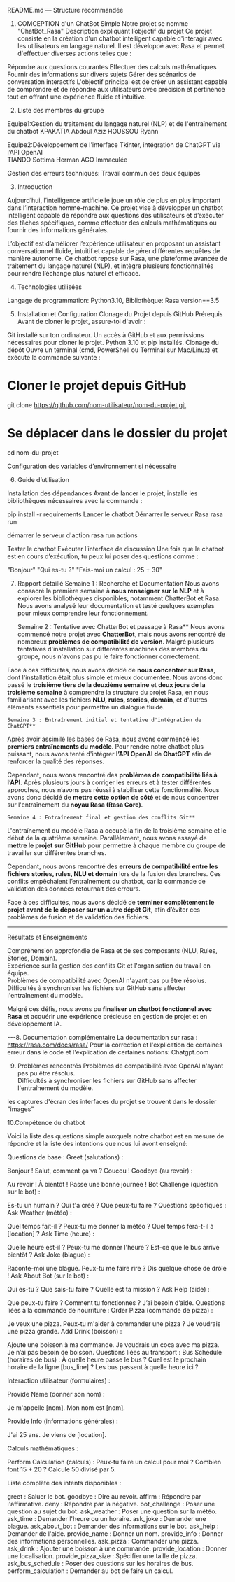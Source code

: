 README.md — Structure recommandée
1. COMCEPTION d'un ChatBot Simple
Notre projet se nomme "ChatBot_Rasa"
	Description expliquant l’objectif du projet
Ce projet consiste en la création d'un chatbot intelligent capable d'interagir avec les utilisateurs en langage naturel. 
Il est développé avec Rasa et permet d'effectuer diverses actions telles que :

Répondre aux questions courantes 
Effectuer des calculs mathématiques 
Fournir des informations sur divers sujets 
Gérer des scénarios de conversation interactifs 
L'objectif principal est de créer un assistant capable de comprendre et de répondre 
aux utilisateurs avec précision et pertinence tout en offrant une expérience fluide et intuitive. 



2. Liste des membres du groupe

Equipe1:Gestion du traitement du langage naturel (NLP) et de l'entraînement du chatbot
KPAKATIA Abdoul Aziz
HOUSSOU Ryann

Equipe2:Développement de l'interface Tkinter, intégration de ChatGPT via l’API OpenAI  
TIANDO Sottima Herman
AGO Immaculée

Gestion des erreurs techniques: Travail commun des deux équipes


3. Introduction

Aujourd’hui, l’intelligence artificielle joue un rôle de plus en plus important dans l’interaction homme-machine. Ce projet vise à développer un chatbot intelligent capable de répondre aux questions des utilisateurs et d’exécuter des tâches spécifiques, comme effectuer des calculs mathématiques ou fournir des informations générales.

L’objectif est d’améliorer l’expérience utilisateur en proposant un assistant conversationnel fluide, intuitif et capable de gérer différentes requêtes de manière autonome. Ce chatbot repose sur Rasa, une plateforme avancée de traitement du langage naturel (NLP), et intègre plusieurs fonctionnalités pour rendre l’échange plus naturel et efficace.

4. Technologies utilisées

Langage de programmation: Python3.10,
Bibliothèque: Rasa version==3.5


5. Installation et Configuration
 Clonage du Projet depuis GitHub
 Prérequis
Avant de cloner le projet, assure-toi d'avoir :

Git installé sur ton ordinateur. 
Un accès à GitHub et aux permissions nécessaires pour cloner le projet.
Python 3.10 et pip installés. 
 Clonage du dépôt
Ouvre un terminal (cmd, PowerShell ou Terminal sur Mac/Linux) et exécute la commande suivante :

# Cloner le projet depuis GitHub
git clone https://github.com/nom-utilisateur/nom-du-projet.git

# Se déplacer dans le dossier du projet
cd nom-du-projet

Configuration des variables d’environnement si nécessaire

6. Guide d’utilisation

 Installation des dépendances
Avant de lancer le projet, installe les bibliothèques nécessaires avec la commande :

pip install -r requirements
 Lancer le chatbot
Démarrer le serveur Rasa
rasa run


démarrer le serveur d'action
rasa run actions

 Tester le chatbot
Exécuter l’interface de discussion
Une fois que le chatbot est en cours d’exécution, tu peux lui poser des questions comme :

"Bonjour"
"Qui es-tu ?"
"Fais-moi un calcul : 25 + 30"


7. Rapport détaillé 
	Semaine 1 : Recherche et Documentation
Nous avons consacré la première semaine à **nous renseigner sur le NLP** et à explorer les bibliothèques disponibles, notamment ChatterBot et Rasa. Nous avons analysé leur documentation et testé quelques exemples pour mieux comprendre leur fonctionnement.

	Semaine 2 : Tentative avec ChatterBot et passage à Rasa**
Nous avons commencé notre projet avec **ChatterBot**, mais nous avons rencontré de nombreux **problèmes de compatibilité de version**. Malgré plusieurs tentatives d'installation sur différentes machines des membres du groupe, nous n'avons pas pu le faire fonctionner correctement. 

Face à ces difficultés, nous avons décidé de **nous concentrer sur Rasa**, dont l'installation était plus simple et mieux documentée. Nous avons donc passé le **troisième tiers de la deuxième semaine** et **deux jours de la troisième semaine** à comprendre la structure du projet Rasa, en nous familiarisant avec les fichiers **NLU, rules, stories, domain**, et d'autres éléments essentiels pour permettre un dialogue fluide.

 	Semaine 3 : Entraînement initial et tentative d'intégration de ChatGPT**
Après avoir assimilé les bases de Rasa, nous avons commencé les **premiers entraînements du modèle**. Pour rendre notre chatbot plus puissant, nous avons tenté d'intégrer **l’API OpenAI de ChatGPT** afin de renforcer la qualité des réponses.

Cependant, nous avons rencontré des **problèmes de compatibilité liés à l’API**. Après plusieurs jours à corriger les erreurs et à tester différentes approches, nous n’avons pas réussi à stabiliser cette fonctionnalité. Nous avons donc décidé de **mettre cette option de côté** et de nous concentrer sur l'entraînement du **noyau Rasa (Rasa Core)**.

 	Semaine 4 : Entraînement final et gestion des conflits Git**
L'entraînement du modèle Rasa a occupé la fin de la troisième semaine et le début de la quatrième semaine. Parallèlement, nous avons essayé de **mettre le projet sur GitHub** pour permettre à chaque membre du groupe de travailler sur différentes branches.

Cependant, nous avons rencontré des **erreurs de compatibilité entre les fichiers stories, rules, NLU et domain** lors de la fusion des branches. Ces conflits empêchaient l’entraînement du chatbot, car la commande de validation des données retournait des erreurs.

Face à ces difficultés, nous avons décidé de **terminer complètement le projet avant de le déposer sur un autre dépôt Git**, afin d’éviter ces problèmes de fusion et de validation des fichiers.

---

  Résultats et Enseignements

 Compréhension approfondie de Rasa et de ses composants (NLU, Rules, Stories, Domain).  
 Expérience sur la gestion des conflits Git et l'organisation du travail en équipe.  
 Problèmes de compatibilité avec OpenAI n'ayant pas pu être résolus.  
 Difficultés à synchroniser les fichiers sur GitHub sans affecter l'entraînement du modèle.

Malgré ces défis, nous avons pu **finaliser un chatbot fonctionnel avec Rasa** et acquérir une expérience précieuse en gestion de projet et en développement IA.

---8. Documentation complémentaire
La documentation sur rasa : https://rasa.com/docs/rasa/
Pour la correction et l'explication de certaines erreur dans le code et l'explication de certaines notions: Chatgpt.com

9. Problèmes rencontrés 
Problèmes de compatibilité avec OpenAI n'ayant pas pu être résolus.  
 Difficultés à synchroniser les fichiers sur GitHub sans affecter l'entraînement du modèle.

les captures d'écran des interfaces du projet se trouvent dans le dossier "images"

10.Compétence du chatbot

Voici la liste des questions simple auxquels notre chatbot est en mesure de répondre et la liste des intentions que nous lui avont enseigné:

Questions de base :
Greet (salutations) :

Bonjour !
Salut, comment ça va ?
Coucou !
Goodbye (au revoir) :

Au revoir !
À bientôt !
Passe une bonne journée !
Bot Challenge (question sur le bot) :

Es-tu un humain ?
Qui t'a créé ?
Que peux-tu faire ?
Questions spécifiques :
Ask Weather (météo) :

Quel temps fait-il ?
Peux-tu me donner la météo ?
Quel temps fera-t-il à [location] ?
Ask Time (heure) :

Quelle heure est-il ?
Peux-tu me donner l'heure ?
Est-ce que le bus arrive bientôt ?
Ask Joke (blague) :

Raconte-moi une blague.
Peux-tu me faire rire ?
Dis quelque chose de drôle !
Ask About Bot (sur le bot) :

Qui es-tu ?
Que sais-tu faire ?
Quelle est ta mission ?
Ask Help (aide) :

Que peux-tu faire ?
Comment tu fonctionnes ?
J’ai besoin d’aide.
Questions liées à la commande de nourriture :
Order Pizza (commande de pizza) :

Je veux une pizza.
Peux-tu m'aider à commander une pizza ?
Je voudrais une pizza grande.
Add Drink (boisson) :

Ajoute une boisson à ma commande.
Je voudrais un coca avec ma pizza.
Je n’ai pas besoin de boisson.
Questions liées au transport :
Bus Schedule (horaires de bus) :
À quelle heure passe le bus ?
Quel est le prochain horaire de la ligne [bus_line] ?
Les bus passent à quelle heure ici ?



Interaction utilisateur (formulaires) :

Provide Name (donner son nom) :

Je m'appelle [nom].
Mon nom est [nom].

Provide Info (informations générales) :

J'ai 25 ans.
Je viens de [location].


Calculs mathématiques :

Perform Calculation (calculs) :
Peux-tu faire un calcul pour moi ?
Combien font 15 + 20 ?
Calcule 50 divisé par 5.


Liste complète des intents disponibles :

greet : Saluer le bot.
goodbye : Dire au revoir.
affirm : Répondre par l'affirmative.
deny : Répondre par la négative.
bot_challenge : Poser une question au sujet du bot.
ask_weather : Poser une question sur la météo.
ask_time : Demander l'heure ou un horaire.
ask_joke : Demander une blague.
ask_about_bot : Demander des informations sur le bot.
ask_help : Demander de l'aide.
provide_name : Donner un nom.
provide_info : Donner des informations personnelles.
ask_pizza : Commander une pizza.
ask_drink : Ajouter une boisson à une commande.
provide_location : Donner une localisation.
provide_pizza_size : Spécifier une taille de pizza.
ask_bus_schedule : Poser des questions sur les horaires de bus.
perform_calculation : Demander au bot de faire un calcul.

